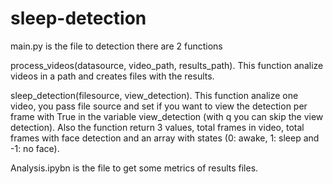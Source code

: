 # sleep-detection

main.py is the file to detection
there are 2 functions

process_videos(datasource, video_path, results_path). This function analize videos in a path and creates files with the results.

sleep_detection(filesource, view_detection). This function analize one video, you pass file source and set if you want to view the detection per frame with True in the variable view_detection (with q you can skip the view detection). Also the function return 3 values, total frames in video, total frames with face detection and an array with states (0: awake, 1: sleep and -1: no face).

Analysis.ipybn is the file to get some metrics of results files.
